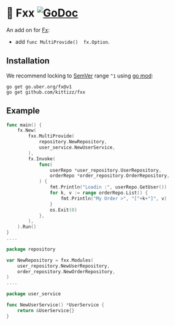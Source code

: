# 🦜 Fxx [![GoDoc][doc-img]][doc]

An add on for [Fx](https://github.com/uber-go/fx):

* add `func MultiProvide()  fx.Option`.

## Installation

We recommend locking to [SemVer](http://semver.org/) range `^1` using [go mod](https://github.com/golang/go/wiki/Modules):

```shell
go get go.uber.org/fx@v1
go get github.com/kittizz/fxx
```

## Example
```go
func main() {
	fx.New(
		fxx.MultiProvide(
			repository.NewRepository,
			user_service.NewUserService,
		),
		fx.Invoke(
			func(
				userRepo *user_repository.UserRepository,
				orderRepo *order_repository.OrderRepository,
			) {
				fmt.Println("Loadin :", userRepo.GetUser())
				for k, v := range orderRepo.List() {
					fmt.Println("My Order >", "["+k+"]", v)
				}
				os.Exit(0)
			},
		),
	).Run()
}
....

package repository

var NewRepository = fxx.Modules(
	user_repository.NewUserRepository,
	order_repository.NewOrderRepository,
)
....

package user_service

func NewUserService() *UserService {
	return &UserService{}
}



```
  

[doc-img]: http://img.shields.io/badge/GoDoc-Reference-blue.svg
[doc]: https://godoc.org/github.com/kittizz/fxx

 